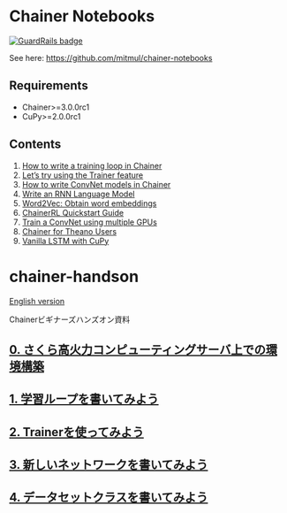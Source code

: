 # Chainer Notebooks

[![GuardRails badge](https://badges.production.guardrails.io/shtakai/chainer-handson-1.svg)](https://www.guardrails.io)

See here:
https://github.com/mitmul/chainer-notebooks

## Requirements

- Chainer>=3.0.0rc1
- CuPy>=2.0.0rc1

## Contents

1. [How to write a training loop in Chainer](https://github.com/mitmul/DSVM-Chainer-Notebooks/blob/master/1_training_loop_in_chainer.ipynb)
2. [Let’s try using the Trainer feature](https://github.com/mitmul/DSVM-Chainer-Notebooks/blob/master/2_how_to_use_trainer.ipynb)
3. [How to write ConvNet models in Chainer](https://github.com/mitmul/DSVM-Chainer-Notebooks/blob/master/3_write_convnet_in_chainer.ipynb)
4. [Write an RNN Language Model](https://github.com/mitmul/DSVM-Chainer-Notebooks/blob/master/4_RNN-language-model.ipynb)
5. [Word2Vec: Obtain word embeddings](https://github.com/mitmul/DSVM-Chainer-Notebooks/blob/master/5_word2vec.ipynb)
6. [ChainerRL Quickstart Guide](https://github.com/mitmul/DSVM-Chainer-Notebooks/blob/master/6_dqn_cartpole.ipynb)
7. [Train a ConvNet using multiple GPUs](https://github.com/mitmul/DSVM-Chainer-Notebooks/blob/master/7_multiple_gpus.ipynb)
8. [Chainer for Theano Users](https://github.com/mitmul/chainer-notebooks/blob/master/8_chainer-for-theano-users.ipynb)
9. [Vanilla LSTM with CuPy](https://github.com/mitmul/chainer-notebooks/blob/master/9_vanilla-LSTM-with-cupy.ipynb)


# chainer-handson

[English version](README_en.md)

Chainerビギナーズハンズオン資料

## [0. さくら高火力コンピューティングサーバ上での環境構築](http://bit.ly/chainer-handson-vol1)

## [1. 学習ループを書いてみよう](https://github.com/mitmul/chainer-handson/blob/master/1-Write-the-training-loop_ja.ipynb)

## [2. Trainerを使ってみよう](https://github.com/mitmul/chainer-handson/blob/master/2-Try-Trainer-class_ja.ipynb)

## [3. 新しいネットワークを書いてみよう](https://github.com/mitmul/chainer-handson/blob/master/3-Write-your-own-network_ja.ipynb)

## [4. データセットクラスを書いてみよう](https://github.com/mitmul/chainer-handson/blob/master/4-Write-your-own-dataset-class_ja.ipynb)
